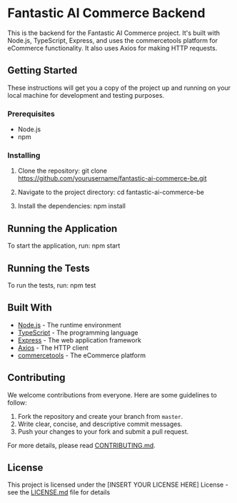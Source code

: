 # Fantastic AI Commerce Backend

This is the backend for the Fantastic AI Commerce project. It's built with Node.js, TypeScript, Express, and uses the commercetools platform for eCommerce functionality. It also uses Axios for making HTTP requests.

## Getting Started

These instructions will get you a copy of the project up and running on your local machine for development and testing purposes.

### Prerequisites

- Node.js
- npm

### Installing

1. Clone the repository:
git clone https://github.com/yourusername/fantastic-ai-commerce-be.git

2. Navigate to the project directory:
cd fantastic-ai-commerce-be

3. Install the dependencies:
npm install


## Running the Application

To start the application, run:
npm start


## Running the Tests

To run the tests, run:
npm test


## Built With

- [Node.js](https://nodejs.org/) - The runtime environment
- [TypeScript](https://www.typescriptlang.org/) - The programming language
- [Express](https://expressjs.com/) - The web application framework
- [Axios](https://axios-http.com/) - The HTTP client
- [commercetools](https://commercetools.com/) - The eCommerce platform

## Contributing
We welcome contributions from everyone. Here are some guidelines to follow:

1. Fork the repository and create your branch from `master`.
2. Write clear, concise, and descriptive commit messages.
3. Push your changes to your fork and submit a pull request.

For more details, please read [CONTRIBUTING.md](CONTRIBUTING.md).

## License

This project is licensed under the [INSERT YOUR LICENSE HERE] License - see the [LICENSE.md](LICENSE.md) file for details